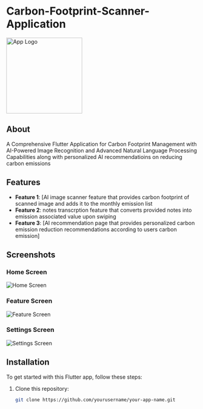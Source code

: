 # Carbon-Footprint-Scanner-Application


<img src="assets/logo.png" alt="App Logo" width="200"/>

## About

A Comprehensive Flutter Application for Carbon Footprint Management with AI-Powered Image Recognition and Advanced Natural Language Processing Capabilities along with personalized 
AI recommendatioins on reducing carbon emissions

## Features

- **Feature 1**: [AI image scanner feature that provides carbon footprint of scanned image and adds it to the monthly emission list
- **Feature 2**: notes transcrption feature that converts provided notes into emission associated value upon swiping
- **Feature 3**: [AI recommendation page that provides personalized carbon emission reduction recommendations according to users carbon emission]

## Screenshots

### Home Screen
![Home Screen](assets/screenshots/home_screen.png) <!-- Replace with actual screenshot path -->

### Feature Screen
![Feature Screen](assets/screenshots/feature_screen.png) <!-- Replace with actual screenshot path -->

### Settings Screen
![Settings Screen](assets/screenshots/settings_screen.png) <!-- Replace with actual screenshot path -->

## Installation

To get started with this Flutter app, follow these steps:

1. Clone this repository:
   ```bash
   git clone https://github.com/yourusername/your-app-name.git
